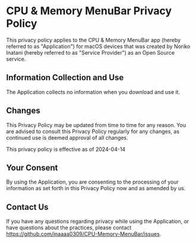 # CPU & Memory MenuBar Privacy Policy
This privacy policy applies to the CPU & Memory MenuBar app (hereby referred to as "Application") for macOS devices that was created by Noriko Inatani (hereby referred to as "Service Provider") as an Open Source service.

## Information Collection and Use
The Application collects no information when you download and use it.

## Changes
This Privacy Policy may be updated from time to time for any reason. You are advised to consult this Privacy Policy regularly for any changes, as continued use is deemed approval of all changes.

This privacy policy is effective as of 2024-04-14

## Your Consent
By using the Application, you are consenting to the processing of your information as set forth in this Privacy Policy now and as amended by us.

## Contact Us
If you have any questions regarding privacy while using the Application, or have questions about the practices, please contact https://github.com/inaaaa0309/CPU-Memory-MenuBar/issues.
